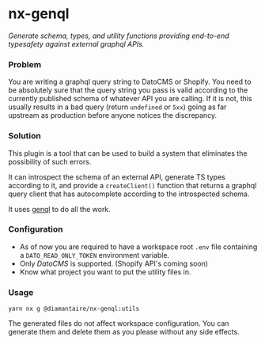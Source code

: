 # nx-genql

_Generate schema, types, and utility functions providing end-to-end typesafety against external graphql APIs._

### Problem

You are writing a graphql query string to DatoCMS or Shopify. You need to be absolutely sure that the query string you pass is valid according to the currently published schema of whatever API you are calling. If it is not, this usually results in a bad query (return `undefined` or `5xx`) going as far upstream as production before anyone notices the discrepancy.

### Solution

This plugin is a tool that can be used to build a system that eliminates the possibility of such errors.

It can introspect the schema of an external API, generate TS types according to it, and provide a `createClient()` function that returns a graphql query client that has autocomplete according to the introspected schema.

It uses [genql](https://genql.dev/docs) to do all the work.

### Configuration

- As of now you are required to have a workspace root `.env` file containing a `DATO_READ_ONLY_TOKEN` environment variable.
- Only _DatoCMS_ is supported. (Shopify API's coming soon)
- Know what project you want to put the utility files in.

### Usage

```
yarn nx g @diamantaire/nx-genql:utils
```

The generated files do not affect workspace configuration. You can generate them and delete them as you please without any side effects.